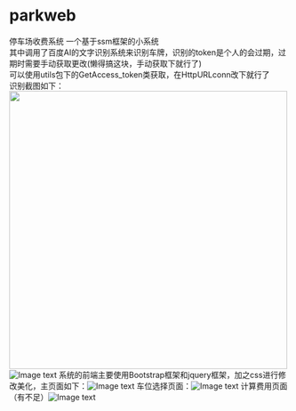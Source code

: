 # parkweb
停车场收费系统
一个基于ssm框架的小系统<br>
其中调用了百度AI的文字识别系统来识别车牌，识别的token是个人的会过期，过期时需要手动获取更改(懒得搞这块，手动获取下就行了)<br>
可以使用utils包下的GetAccess_token类获取，在HttpURLconn改下就行了<br>
识别截图如下：<br>
<img src="https://github.com/liuliyuan666/parkweb/blob/master/images/5.PNG" width="500"/>
![Image text](https://github.com/liuliyuan666/parkweb/blob/master/images/4.PNG)
系统的前端主要使用Bootstrap框架和jquery框架，加之css进行修改美化，主页面如下：![Image text](https://github.com/liuliyuan666/parkweb/blob/master/images/8.PNG)
车位选择页面：![Image text](https://github.com/liuliyuan666/parkweb/blob/master/images/7.PNG)
计算费用页面（有不足）![Image text](https://github.com/liuliyuan666/parkweb/blob/master/images/6.PNG)
